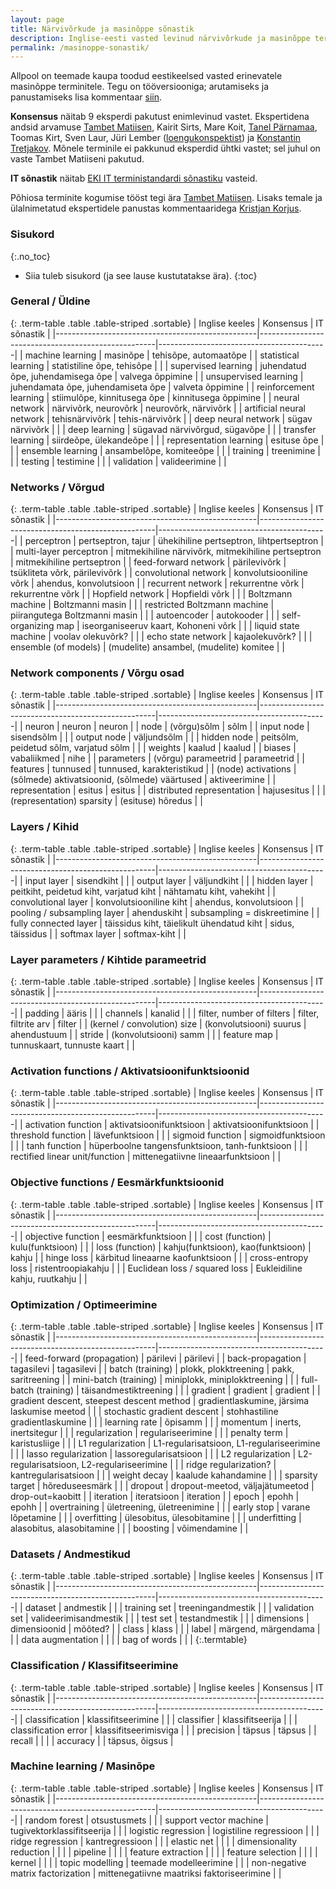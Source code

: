 ```yaml
---
layout: page
title: Närvivõrkude ja masinõppe sõnastik
description: Inglise-eesti vasted levinud närvivõrkude ja masinõppe terminitele.
permalink: /masinoppe-sonastik/
---
```


Allpool on teemade kaupa toodud eestikeelsed vasted erinevatele masinõppe terminitele. Tegu on tööversiooniga; arutamiseks ja panustamiseks lisa kommentaar [siin](https://goo.gl/KYIEo1).


**Konsensus** näitab 9 eksperdi pakutust enimlevinud vastet. Ekspertidena andsid arvamuse [Tambet Matiisen](https://github.com/tambetm), Kairit Sirts, Mare Koit, [Tanel Pärnamaa](http://github.com/tanelp), Toomas Kirt, Sven Laur, Jüri Lember ([loengukonspektist](http://www-1.ms.ut.ee/ained/Tehis%f5pe/tehisope8.pdf)) ja [Konstantin Tretjakov](https://github.com/konstantint). Mõnele terminile ei pakkunud eksperdid ühtki vastet; sel juhul on vaste Tambet Matiiseni pakutud.

**IT sõnastik** näitab [EKI IT terministandardi sõnastiku](http://www.eki.ee/dict/its/) vasteid.

Põhiosa terminite kogumise tööst tegi ära [Tambet Matiisen](https://github.com/tambetm). Lisaks temale ja ülalnimetatud ekspertidele panustas kommentaaridega [Kristjan Korjus](https://github.com/kristjankorjus/).

### Sisukord
{:.no_toc}

* Siia tuleb sisukord (ja see lause kustutatakse ära).
{:toc}


### General / Üldine

{: .term-table .table .table-striped .sortable}
| Inglise keeles                                   | Konsensus                                          | IT sõnastik                              |
|--------------------------------------------------|----------------------------------------------------|------------------------------------------|
| machine learning                                 | masinõpe                                           | tehisõpe, automaatõpe                    |
| statistical learning                             | statistiline õpe, tehisõpe                         |                                          |
| supervised learning                              | juhendatud õpe, juhendamisega õpe                  | valvega õppimine                         |
| unsupervised learning                            | juhendamata õpe, juhendamiseta õpe                 | valveta õppimine                         |
| reinforcement learning                           | stiimulõpe, kinnitusega õpe                        | kinnitusega õppimine                     |
| neural network                                   | närvivõrk, neurovõrk                               | neurovõrk, närvivõrk                     |
| artificial neural network                        | tehisnärvivõrk                                     | tehis-närvivõrk                          |
| deep neural network                              | sügav närvivõrk                                    |                                          |
| deep learning                                    | sügavad närvivõrgud, sügavõpe                      |                                          |
| transfer learning                                | siirdeõpe, ülekandeõpe                             |                                          |
| representation learning                          | esituse õpe                                        |                                          |
| ensemble learning                                | ansambelõpe, komiteeõpe                            |                                          |
| training                                         | treenimine                                         |                                          |
| testing                                          | testimine                                          |                                          |
| validation                                       | valideerimine                                      |                                          |


### Networks / Võrgud

{: .term-table .table .table-striped .sortable}
| Inglise keeles                                   | Konsensus                                          | IT sõnastik                              |
|--------------------------------------------------|----------------------------------------------------|------------------------------------------|
| perceptron                                       | pertseptron, tajur                                 | ühekihiline pertseptron, lihtpertseptron |
| multi-layer perceptron                           | mitmekihiline närvivõrk, mitmekihiline pertseptron | mitmekihiline pertseptron                |
| feed-forward network                             | pärilevivõrk                                       | tsükliteta võrk, pärilevivõrk            |
| convolutional network                            | konvolutsiooniline võrk                            | ahendus, konvolutsioon                   |
| recurrent network                                | rekurrentne võrk                                   | rekurrentne võrk                         |
| Hopfield network                                 | Hopfieldi võrk                                     |                                          |
| Boltzmann machine                                | Boltzmanni masin                                   |                                          |
| restricted Boltzmann machine                     | piirangutega Boltzmanni masin                      |                                          |
| autoencoder                                      | autokooder                                         |                                          |
| self-organizing map                              | iseorganiseeruv kaart, Kohoneni võrk               |                                          |
| liquid state machine                             | voolav olekuvõrk?                                  |                                          |
| echo state network                               | kajaolekuvõrk?                                     |                                          |
| ensemble (of models)                             | (mudelite) ansambel, (mudelite) komitee            |                                          |

### Network components / Võrgu osad

{: .term-table .table .table-striped .sortable}
| Inglise keeles                                   | Konsensus                                          | IT sõnastik                              |
|--------------------------------------------------|----------------------------------------------------|------------------------------------------|
| neuron                                           | neuron                                             | neuron                                   |
| node                                             | (võrgu)sõlm                                        | sõlm                                     |
| input node                                       | sisendsõlm                                         |                                          |
| output node                                      | väljundsõlm                                        |                                          |
| hidden node                                      | peitsõlm, peidetud sõlm, varjatud sõlm             |                                          |
| weights                                          | kaalud                                             | kaalud                                   |
| biases                                           | vabaliikmed                                        | nihe                                     |
| parameters                                       | (võrgu) parameetrid                                | parameetrid                              |
| features                                         | tunnused                                           | tunnused, karakteristikud                |
| (node) activations                               | (sõlmede) aktivatsioonid, (sõlmede) väärtused      | aktiveerimine                            |
| representation                                   | esitus                                             | esitus                                   |
| distributed representation                       | hajusesitus                                        |                                          |
| (representation) sparsity                        | (esituse) hõredus                                  |                                          |

### Layers / Kihid

{: .term-table .table .table-striped .sortable}
| Inglise keeles                                   | Konsensus                                          | IT sõnastik                              |
|--------------------------------------------------|----------------------------------------------------|------------------------------------------|
| input layer                                      | sisendkiht                                         |                                          |
| output layer                                     | väljundkiht                                        |                                          |
| hidden layer                                     | peitkiht, peidetud kiht, varjatud kiht             | nähtamatu kiht, vahekiht                 |
| convolutional layer                              | konvolutsiooniline kiht                            | ahendus, konvolutsioon                   |
| pooling / subsampling layer                      | ahenduskiht                                        | subsampling = diskreetimine              |
| fully connected layer                            | täissidus kiht, täielikult ühendatud kiht          | sidus, täissidus                         |
| softmax layer                                    | softmax-kiht                                       |                                          |

### Layer parameters / Kihtide parameetrid

{: .term-table .table .table-striped .sortable}
| Inglise keeles                                   | Konsensus                                          | IT sõnastik                              |
|--------------------------------------------------|----------------------------------------------------|------------------------------------------|
| padding                                          | ääris                                              |                                          |
| channels                                         | kanalid                                            |                                          |
| filter, number of filters                        | filter, filtrite arv                               | filter                                   |
| (kernel / convolution) size                      | (konvolutsiooni) suurus                            | ahendustuum                              |
| stride                                           | (konvolutsiooni) samm                              |                                          |
| feature map                                      | tunnuskaart, tunnuste kaart                        |                                          |

### Activation functions / Aktivatsioonifunktsioonid

{: .term-table .table .table-striped .sortable}
| Inglise keeles                                   | Konsensus                                          | IT sõnastik                              |
|--------------------------------------------------|----------------------------------------------------|------------------------------------------|
| activation function                              | aktivatsioonifunktsioon                            | aktivatsioonifunktsioon                  |
| threshold function                               | lävefunktsioon                                     |                                          |
| sigmoid function                                 | sigmoidfunktsioon                                  |                                          |
| tanh function                                    | hüperboolne tangensfunktsioon, tanh-funktsioon     |                                          |
| rectified linear unit/function                   | mittenegatiivne lineaarfunktsioon                  |                                          |

### Objective functions / Eesmärkfunktsioonid

{: .term-table .table .table-striped .sortable}
| Inglise keeles                                   | Konsensus                                          | IT sõnastik                              |
|--------------------------------------------------|----------------------------------------------------|------------------------------------------|
| objective function                               | eesmärkfunktsioon                                  |                                          |
| cost (function)                                  | kulu(funktsioon)                                   |                                          |
| loss (function)                                  | kahju(funktsioon), kao(funktsioon)                 | kahju                                    |
| hinge loss                                       | kärbitud lineaarne kaofunktsioon                   |                                          |
| cross-entropy loss                               | ristentroopiakahju                                 |                                          |
| Euclidean loss / squared loss                    | Eukleidiline kahju, ruutkahju                      |                                          |

### Optimization / Optimeerimine

{: .term-table .table .table-striped .sortable}
| Inglise keeles                                   | Konsensus                                          | IT sõnastik                              |
|--------------------------------------------------|----------------------------------------------------|------------------------------------------|
| feed-forward (propagation)                       | pärilevi                                           | pärilevi                                 |
| back-propagation                                 | tagasilevi                                         | tagasilevi                               |
| batch (training)                                 | plokk, plokktreening                               | pakk, saritreening                       |
| mini-batch (training)                            | miniplokk, miniplokktreening                       |                                          |
| full-batch (training)                            | täisandmestiktreening                              |                                          |
| gradient                                         | gradient                                           | gradient                                 |
| gradient descent, steepest descent method        | gradientlaskumine, järsima laskumise meetod        |                                          |
| stochastic gradient descent                      | stohhastiline gradientlaskumine                    |                                          |
| learning rate                                    | õpisamm                                            |                                          |
| momentum                                         | inerts, inertsitegur                               |                                          |
| regularization                                   | regulariseerimine                                  |                                          |
| penalty term                                     | karistusliige                                      |                                          |
| L1 regularization                                | L1-regularisatsioon, L1-regulariseerimine          |                                          |
| lasso regularization                             | lassoregularisatsioon                              |                                          |
| L2 regularization                                | L2-regularisatsioon, L2-regulariseerimine          |                                          |
| ridge regularization?                            | kantregularisatsioon                               |                                          |
| weight decay                                     | kaalude kahandamine                                |                                          |
| sparsity target                                  | hõreduseesmärk                                     |                                          |
| dropout                                          | dropout-meetod, väljajätumeetod                    | drop-out=kaobitt                         |
| iteration                                        | iteratsioon                                        | iteration                                |
| epoch                                            | epohh                                              | epohh                                    |
| overtraining                                     | ületreening, ületreenimine                         |                                          |
| early stop                                       | varane lõpetamine                                  |                                          |
| overfitting                                      | ülesobitus, ülesobitamine                          |                                          |
| underfitting                                     | alasobitus, alasobitamine                          |                                          |
| boosting                                         | võimendamine                                       |                                          |

### Datasets / Andmestikud

{: .term-table .table .table-striped .sortable}
| Inglise keeles                                   | Konsensus                                          | IT sõnastik                              |
|--------------------------------------------------|----------------------------------------------------|------------------------------------------|
| dataset                                          | andmestik                                          |                                          |
| training set                                     | treeningandmestik                                  |                                          |
| validation set                                   | valideerimisandmestik                              |                                          |
| test set                                         | testandmestik                                      |                                          |
| dimensions                                       | dimensioonid                                       | mõõted?                                  |
| class                                            | klass                                              |                                          |
| label                                            | märgend, märgendama                                |                                          |
| data augmentation                                |                                                    |                                          |
| bag of words                                     |                                                    |                                          |
{:.termtable}

### Classification / Klassifitseerimine

{: .term-table .table .table-striped .sortable}
| Inglise keeles                                   | Konsensus                                          | IT sõnastik                              |
|--------------------------------------------------|----------------------------------------------------|------------------------------------------|
| classification                                   | klassifitseerimine                                 |                                          |
| classifier                                       | klassifitseerija                                   |                                          |
| classification error                             | klassifitseerimisviga                              |                                          |
| precision                                        | täpsus                                             | täpsus                                   |
| recall                                           |                                                    |                                          |
| accuracy                                         |                                                    | täpsus, õigsus                           |

### Machine learning / Masinõpe

{: .term-table .table .table-striped .sortable}
| Inglise keeles                                   | Konsensus                                          | IT sõnastik                              |
|--------------------------------------------------|----------------------------------------------------|------------------------------------------|
| random forest                                    | otsustusmets                                       |                                          |
| support vector machine                           | tugivektorklassifitseerija                         |                                          |
| logistic regression                              | logistiline regressioon                            |                                          |
| ridge regression                                 | kantregressioon                                    |                                          |
| elastic net                                      |                                                    |                                          |
| dimensionality reduction                         |                                                    |                                          |
| pipeline                                         |                                                    |                                          |
| feature extraction                               |                                                    |                                          |
| feature selection                                |                                                    |                                          |
| kernel                                           |                                                    |                                          |
| topic modelling                                  | teemade modelleerimine                             |                                          |
| non-negative matrix factorization                | mittenegatiivne maatriksi faktoriseerimine         |                                          |